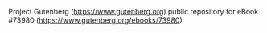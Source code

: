 Project Gutenberg (https://www.gutenberg.org) public repository for
eBook #73980 (https://www.gutenberg.org/ebooks/73980)
